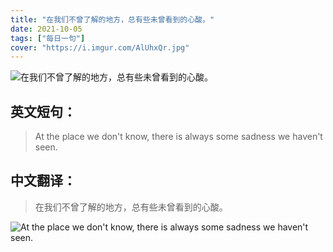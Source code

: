 ```yaml
---
title: "在我们不曾了解的地方，总有些未曾看到的心酸。"
date: 2021-10-05
tags: ["每日一句"]
cover: "https://i.imgur.com/AlUhxQr.jpg"
---
```


![在我们不曾了解的地方，总有些未曾看到的心酸。](https://i.imgur.com/WATF2sS.jpg)

## 英文短句：
> At the place we don't know, there is always some sadness we haven't seen.

<!--more-->

## 中文翻译：
> 在我们不曾了解的地方，总有些未曾看到的心酸。

![At the place we don't know, there is always some sadness we haven't seen.](https://i.imgur.com/QLmxCyK.jpg)

